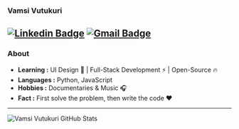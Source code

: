 ### Vamsi Vutukuri 
  [![Linkedin Badge](https://img.shields.io/badge/-Vamsi_Vutukuri-blue?style=flat-square&logo=Linkedin&logoColor=white&link=https://www.linkedin.com/in/vamsi-vutukuri-029221147/)](https://www.linkedin.com/in/vamsi-vutukuri-029221147/) [![Gmail Badge](https://img.shields.io/badge/-vamsivutukuri1997@gmail.com-c14438?style=flat-square&logo=Gmail&logoColor=white&link=mailto:vamsivutukuri1997@gmail.com)](mailto:vamsivutukuri1997@gmail.com)
---------------------------------------------------------------------------------------------------------------------------------------------------------------------------------
### About

-  **Learning :** UI Design :sparkler: | Full-Stack Development :zap: | Open-Source :fire:	
-  **Languages :** Python, JavaScript
-  **Hobbies :** Documentaries & Music :headphones:
-  **Fact :** First solve the problem, then write the code :heart: 
---------------------------------------------------------------------------------------------------------------------------------------------------------------------------------
  
![Vamsi Vutukuri GitHub Stats](https://github-readme-stats.vercel.app/api?username=vvvk-gh&show_icons=true&count_private=true&hide=issues,stars)
